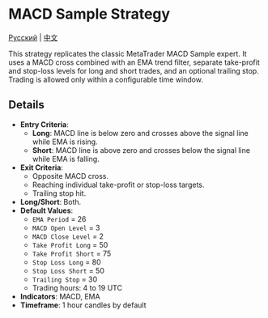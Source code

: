 # MACD Sample Strategy
[Русский](README_ru.md) | [中文](README_cn.md)

This strategy replicates the classic MetaTrader MACD Sample expert.
It uses a MACD cross combined with an EMA trend filter, separate take-profit and stop-loss levels for long and short trades, and an optional trailing stop. Trading is allowed only within a configurable time window.

## Details

- **Entry Criteria**:
  - **Long**: MACD line is below zero and crosses above the signal line while EMA is rising.
  - **Short**: MACD line is above zero and crosses below the signal line while EMA is falling.
- **Exit Criteria**:
  - Opposite MACD cross.
  - Reaching individual take-profit or stop-loss targets.
  - Trailing stop hit.
- **Long/Short**: Both.
- **Default Values**:
  - `EMA Period` = 26
  - `MACD Open Level` = 3
  - `MACD Close Level` = 2
  - `Take Profit Long` = 50
  - `Take Profit Short` = 75
  - `Stop Loss Long` = 80
  - `Stop Loss Short` = 50
  - `Trailing Stop` = 30
  - Trading hours: 4 to 19 UTC
- **Indicators**: MACD, EMA
- **Timeframe**: 1 hour candles by default

